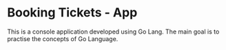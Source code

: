 # Booking Tickets - App

This is a console application developed using Go Lang. The main goal is to practise the concepts of Go Language.
